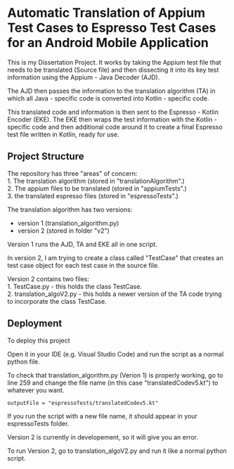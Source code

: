 
# Automatic Translation of Appium Test Cases to Espresso Test Cases for an Android Mobile Application

This is my Dissertation Project. It works by taking the Appium test file that needs to be translated (Source file) and then dissecting it into its key test information using the Appium - Java Decoder (AJD). 

The AJD then passes the information to the translation algorithm (TA) in which all Java - specific code is converted into Kotlin - specific code. 

This translated code and information is then sent to the Espresso - Kotlin Encoder (EKE). The EKE then wraps the test information with the Kotlin - specific code and then additional code around it to create a final Espresso test file written in Kotlin, ready for use. 



## Project Structure

The repository has three "areas" of concern:   
    1. The translation algorithm (stored in "translationAlgorithm".)  
    2. The appium files to be translated (stored in "appiumTests".)   
    3. the translated espresso files (stored in "espressoTests".)  

The translation algorithm has two versions:  
- version 1 (translation_algorithm.py)  
- version 2 (stored in folder "v2")  

Version 1 runs the AJD, TA and EKE all in one script.

In version 2, I am trying to create a class called "TestCase" that creates an test case object for each test case in the source file.

Version 2 contains two files:  
    1. TestCase.py - this holds the class TestCase.  
    2. translation_algoV2.py - this holds a newer version of the TA code trying to incorporate the class TestCase. 

## Deployment

To deploy this project

Open it in your IDE (e.g. Visual Studio Code) and run the script as a normal python file. 

To check that translation_algorithm.py (Verion 1) is properly working, go to line 259 and change the file name (in this case "translatedCodev5.kt") to whatever you want. 

```
outputFile = "espressoTests/translatedCodev5.kt"

```

If you run the script with a new file name, it should appear in your espressoTests folder. 

Version 2 is currently in developement, so it will give you an error. 

To run Version 2, go to translation_algoV2.py and run it like a normal python script.
